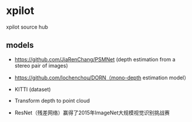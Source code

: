 # xpilot
xpilot source hub

## models

- https://github.com/JiaRenChang/PSMNet (depth estimation from a stereo pair of images)
- https://github.com/lochenchou/DORN（mono-depth estimation model）
- KITTI (dataset)
- Transform depth to point cloud


- ResNet（残差网络）赢得了2015年ImageNet大规模视觉识别挑战赛
